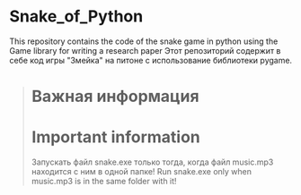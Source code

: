 # Snake_of_Python
This repository contains the code of the snake game in python using the Game library for writing a research paper
Этот репозиторий содержит в себе код игры "Змейка" на питоне с использование библиотеки pygame.

> # Важная информация
> # Important information
> Запускать файл snake.exe только тогда, когда файл music.mp3 находится с ним в одной папке!
> Run snake.exe only when music.mp3 is in the same folder with it!

